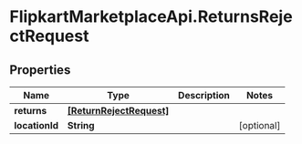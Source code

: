 # FlipkartMarketplaceApi.ReturnsRejectRequest

## Properties
Name | Type | Description | Notes
------------ | ------------- | ------------- | -------------
**returns** | [**[ReturnRejectRequest]**](ReturnRejectRequest.md) |  | 
**locationId** | **String** |  | [optional] 
